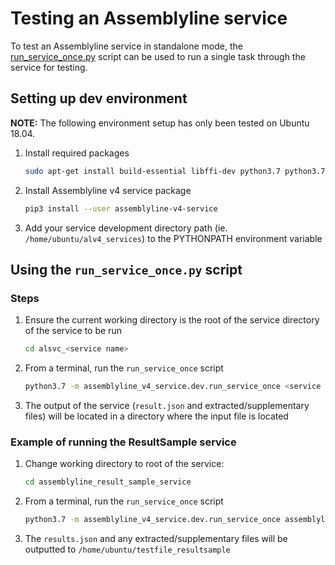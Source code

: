 # Testing an Assemblyline service
To test an Assemblyline service in standalone mode, the
[run_service_once.py](https://bitbucket.org/cse-assemblyline/alv4_service/src/master/dev/run_service_once.py) script
can be used to run a single task through the service for testing.

## Setting up dev environment
**NOTE:** The following environment setup has only been tested on Ubuntu 18.04.

1. Install required packages
    ```bash
    sudo apt-get install build-essential libffi-dev python3.7 python3.7-dev python3-pip automake autoconf libtool
    ```
2. Install Assemblyline v4 service package
    ```bash
    pip3 install --user assemblyline-v4-service
    ```
3. Add your service development directory path (ie. `/home/ubuntu/alv4_services`) to the PYTHONPATH environment variable

## Using the `run_service_once.py` script
### Steps
1. Ensure the current working directory is the root of the service directory of the service to be run
    ```bash
    cd alsvc_<service name>
   ```
2. From a terminal, run the `run_service_once` script
    ```bash
   python3.7 -m assemblyline_v4_service.dev.run_service_once <service path> <file path>
   ```
3. The output of the service (`result.json` and extracted/supplementary files) will be located in a directory where the
   input file is located 
   
### Example of running the ResultSample service
1. Change working directory to root of the service:
    ```bash
   cd assemblyline_result_sample_service
   ```
2. From a terminal, run the `run_service_once` script
    ```bash
    python3.7 -m assemblyline_v4_service.dev.run_service_once assemblyline_result_sample_service.result_sample.ResultSample /home/ubuntu/testfile.doc
   ```
3. The `results.json` and any extracted/supplementary files will be outputted to `/home/ubuntu/testfile_resultsample`
